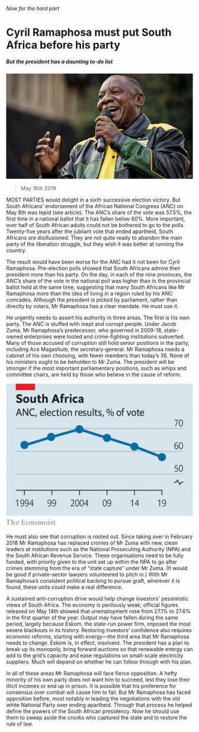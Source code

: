 ###### Now for the hard part

# Cyril Ramaphosa must put South Africa before his party 

##### But the president has a daunting to-do list 

![image](images/20190518_ldp502.jpg) 

> May 16th 2019 

MOST PARTIES would delight in a sixth successive election victory. But South Africans’ endorsement of the African National Congress (ANC) on May 8th was tepid (see article). The ANC’s share of the vote was 57.5%, the first time in a national ballot that it has fallen below 60%. More important, over half of South African adults could not be bothered to go to the polls. Twenty-five years after the jubilant vote that ended apartheid, South Africans are disillusioned. They are not quite ready to abandon the main party of the liberation struggle, but they wish it was better at running the country. 

The result would have been worse for the ANC had it not been for Cyril Ramaphosa. Pre-election polls showed that South Africans admire their president more than his party. On the day, in each of the nine provinces, the ANC’s share of the vote in the national poll was higher than in the provincial ballot held at the same time, suggesting that many South Africans like Mr Ramaphosa more than the idea of living in a region ruled by his ANC comrades. Although the president is picked by parliament, rather than directly by voters, Mr Ramaphosa has a clear mandate. He must use it. 

He urgently needs to assert his authority in three areas. The first is his own party. The ANC is stuffed with inept and corrupt people. Under Jacob Zuma, Mr Ramaphosa’s predecessor, who governed in 2009-18, state-owned enterprises were looted and crime-fighting institutions subverted. Many of those accused of corruption still hold senior positions in the party, including Ace Magashule, the secretary-general. Mr Ramaphosa needs a cabinet of his own choosing, with fewer members than today’s 36. None of his ministers ought to be beholden to Mr Zuma. The president will be stronger if the most important parliamentary positions, such as whips and committee chairs, are held by those who believe in the cause of reform. 

![image](images/20190518_LDC052.png) 

He must also see that corruption is rooted out. Since taking over in February 2018 Mr Ramaphosa has replaced cronies of Mr Zuma with new, clean leaders at institutions such as the National Prosecuting Authority (NPA) and the South African Revenue Service. These organisations need to be fully funded, with priority given to the unit set up within the NPA to go after crimes stemming from the era of “state capture” under Mr Zuma. (It would be good if private-sector lawyers volunteered to pitch in.) With Mr Ramaphosa’s consistent political backing to pursue graft, wherever it is found, these units could make a real difference. 

A sustained anti-corruption drive would help change investors’ pessimistic views of South Africa. The economy is perilously weak; official figures released on May 14th showed that unemployment rose from 27.1% to 27.6% in the first quarter of the year. Output may have fallen during the same period, largely because Eskom, the state-run power firm, imposed the most severe blackouts in its history. Restoring investors’ confidence also requires economic reforms, starting with energy—the third area that Mr Ramaphosa needs to change. Eskom is, in effect, insolvent. The president has a plan to break up its monopoly, bring forward auctions so that renewable energy can add to the grid’s capacity and ease regulations on small-scale electricity suppliers. Much will depend on whether he can follow through with his plan. 

In all of these areas Mr Ramaphosa will face fierce opposition. A hefty minority of his own party does not want him to succeed, lest they lose their illicit incomes or end up in prison. It is possible that his preference for consensus over combat will cause him to fail. But Mr Ramaphosa has faced opposition before, most notably in leading the negotiations with the old white National Party over ending apartheid. Through that process he helped define the powers of the South African presidency. Now he should use them to sweep aside the crooks who captured the state and to restore the rule of law. 

